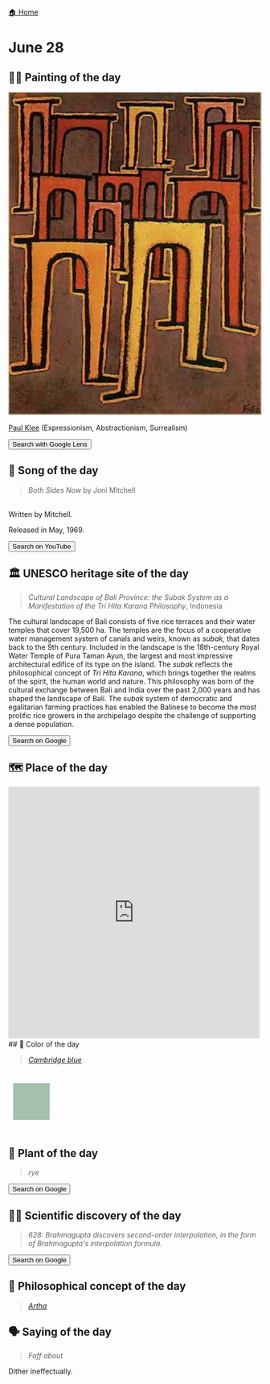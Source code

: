 
[🏠 Home](../../index.md)

# June 28

## 🧑‍🎨 Painting of the day

<img width="600" src="../img/Paul_Klee_1.jpg">

[Paul Klee](https://en.wikipedia.org/wiki/Paul_Klee) (Expressionism, Abstractionism, Surrealism)

<button class="btn btn-success"
onclick=" window.open('https://lens.google.com/uploadbyurl?url=https://iretes.github.io/one-a-day/data/img/Paul_Klee_1.jpg','_blank')">
Search with Google Lens
</button>

## 🎼 Song of the day

> *Both Sides Now*
by Joni Mitchell

<br />Written by Mitchell.

Released in May, 1969.

<button class="btn btn-success"
onclick=" window.open('http://www.youtube.com/search?q=Both Sides Now by Joni Mitchell','_blank')">
Search on YouTube
</button>

## 🏛️ UNESCO heritage site of the day

> *Cultural Landscape of Bali Province: the <em>Subak</em> System as a Manifestation of the <em>Tri Hita Karana</em> Philosophy*, Indonesia

<p>The cultural landscape of Bali consists of five rice terraces and their water temples that cover 19,500&nbsp;ha. The temples are the focus of a cooperative water management system of canals and weirs, known as <em>subak,</em> that dates back to the 9th century. Included in the landscape is the 18th-century Royal Water Temple of Pura Taman Ayun, the largest and most impressive architectural edifice of its type on the island. The <em>subak</em> reflects the philosophical concept of <em>Tri Hita Karana</em>, which brings together the realms of the spirit, the human world and nature. This philosophy was born of the cultural exchange between Bali and India over the past 2,000 years and has shaped the landscape of Bali. The <em>subak </em>system of democratic and egalitarian farming practices has enabled the Balinese to become the most prolific rice growers in the archipelago despite the challenge of supporting a dense population.</p>

<button class="btn btn-success"
onclick=" window.open('http://www.google.com/search?q=Cultural Landscape of Bali Province: the <em>Subak</em> System as a Manifestation of the <em>Tri Hita Karana</em> Philosophy','_blank')">
Search on Google
</button>

## 🗺️ Place of the day

<iframe
src="https://www.mapcrunch.com"
name="mapcrunch"
width="500"
height="500"
allowTransparency="true"
scrolling="no"
frameborder="0"
>
</iframe>
## 🎨 Color of the day

> *[Cambridge blue](https://en.wikipedia.org/wiki/Cambridge_Blue_(colour))*

<div style="color:#A3C1AD; font-size: 100px;">&#9632;</div>

## 🌿 Plant of the day

> *rye*

<button class="btn btn-success"
onclick=" window.open('http://www.google.com/search?q=rye','_blank')">
Search on Google
</button>

## 🧑‍🔬 Scientific discovery of the day

> *628: Brahmagupta discovers second-order interpolation, in the form of Brahmagupta's interpolation formula.*

<button class="btn btn-success"
onclick=" window.open('http://www.google.com/search?q=628: Brahmagupta discovers second-order interpolation, in the form of Brahmagupta s interpolation formula.','_blank')"> 
Search on Google
</button>

## 💭 Philosophical concept of the day

> *[Artha](https://en.wikipedia.org/wiki/Artha)*

## 🗣️ Saying of the day

> *Faff about*

Dither ineffectually.
